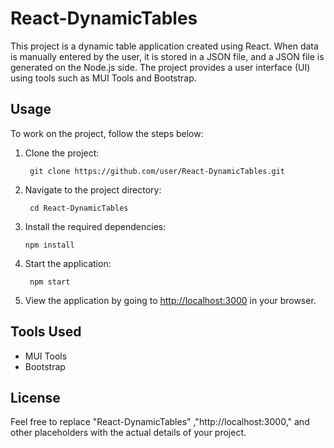 #  React-DynamicTables

This project is a dynamic table application created using React. When data is manually entered by the user, it is stored in a JSON file, and a JSON file is generated on the Node.js side. The project provides a user interface (UI) using tools such as MUI Tools and Bootstrap.


## Usage

To work on the project, follow the steps below:

1. Clone the project:

        git clone https://github.com/user/React-DynamicTables.git
 

2. Navigate to the project directory:

        cd React-DynamicTables
   

3. Install the required dependencies:

       npm install


4. Start the application:

   
        npm start
    

5. View the application by going to [http://localhost:3000](http://localhost:3000) in your browser.

## Tools Used

- MUI Tools
- Bootstrap

## License

Feel free to replace "React-DynamicTables" ,"http://localhost:3000," and other placeholders with the actual details of your project.

